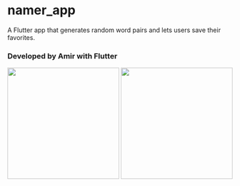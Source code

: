 # namer_app

A Flutter app that generates random word pairs and lets users save their favorites.

### Developed by Amir with Flutter

<p float="left">
  <img src="https://github.com/user-attachments/assets/5d9255f5-f5c1-49a9-a8bb-95157b85dfe4" width="250" />
  <img src="https://github.com/user-attachments/assets/cf3b7faa-7dc6-46e1-a19a-4814eccd1efa" width="250" /> 
</p>
